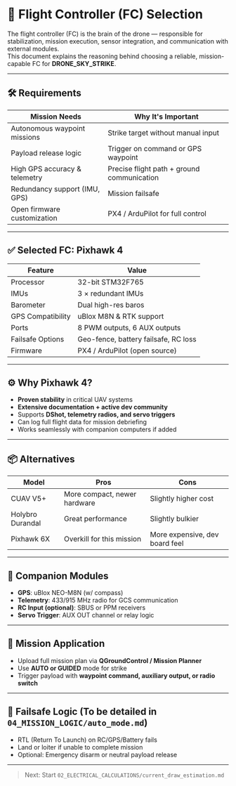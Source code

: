 # 🧠 Flight Controller (FC) Selection

The flight controller (FC) is the brain of the drone — responsible for stabilization, mission execution, sensor integration, and communication with external modules.  
This document explains the reasoning behind choosing a reliable, mission-capable FC for **DRONE_SKY_STRIKE**.

---

## 🛠️ Requirements

| Mission Needs                        | Why It's Important                      |
|--------------------------------------|------------------------------------------|
| Autonomous waypoint missions         | Strike target without manual input       |
| Payload release logic                | Trigger on command or GPS waypoint       |
| High GPS accuracy & telemetry        | Precise flight path + ground communication |
| Redundancy support (IMU, GPS)        | Mission failsafe                         |
| Open firmware customization          | PX4 / ArduPilot for full control         |

---

## ✅ Selected FC: **Pixhawk 4**

| Feature              | Value                                      |
|----------------------|--------------------------------------------|
| Processor            | 32-bit STM32F765                           |
| IMUs                 | 3 × redundant IMUs                         |
| Barometer            | Dual high-res baros                        |
| GPS Compatibility    | uBlox M8N & RTK support                    |
| Ports                | 8 PWM outputs, 6 AUX outputs               |
| Failsafe Options     | Geo-fence, battery failsafe, RC loss       |
| Firmware             | PX4 / ArduPilot (open source)             |

---

## ⚙️ Why Pixhawk 4?

- **Proven stability** in critical UAV systems
- **Extensive documentation + active dev community**
- Supports **DShot, telemetry radios, and servo triggers**
- Can log full flight data for mission debriefing
- Works seamlessly with companion computers if added

---

## 📦 Alternatives

| Model           | Pros                         | Cons                            |
|------------------|------------------------------|----------------------------------|
| CUAV V5+         | More compact, newer hardware | Slightly higher cost             |
| Holybro Durandal | Great performance            | Slightly bulkier                 |
| Pixhawk 6X       | Overkill for this mission    | More expensive, dev board feel   |

---

## 🔌 Companion Modules

- **GPS**: uBlox NEO-M8N (w/ compass)
- **Telemetry**: 433/915 MHz radio for GCS communication
- **RC Input (optional)**: SBUS or PPM receivers
- **Servo Trigger**: AUX OUT channel or relay logic

---

## 🎯 Mission Application

- Upload full mission plan via **QGroundControl / Mission Planner**
- Use **AUTO or GUIDED** mode for strike
- Trigger payload with **waypoint command, auxiliary output, or radio switch**

---

## 🔐 Failsafe Logic (To be detailed in `04_MISSION_LOGIC/auto_mode.md`)

- RTL (Return To Launch) on RC/GPS/Battery fails
- Land or loiter if unable to complete mission
- Optional: Emergency disarm or neutral payload release

---

> Next: Start `02_ELECTRICAL_CALCULATIONS/current_draw_estimation.md`

